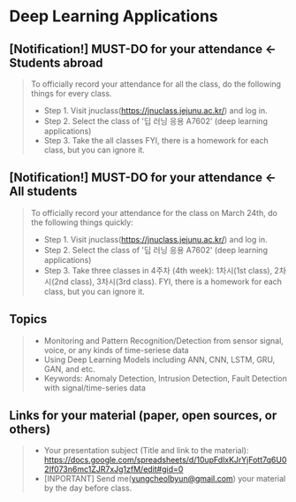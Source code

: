 # Deep Learning Applications

## [Notification!] MUST-DO for your attendance <- Students abroad

> To officially record your attendance for all the class, do the following things for every class.
>* Step 1. Visit jnuclass(https://jnuclass.jejunu.ac.kr/) and log in.
>* Step 2. Select the class of '딥 러닝 응용 A7602' (deep learning applications) 
>* Step 3. Take the all classes 
FYI, there is a homework for each class, but you can ignore it. 

## [Notification!] MUST-DO for your attendance <- All students

> To officially record your attendance for the class on March 24th, do the following things quickly:
>* Step 1. Visit jnuclass(https://jnuclass.jejunu.ac.kr/) and log in.
>* Step 2. Select the class of '딥 러닝 응용 A7602' (deep learning applications) 
>* Step 3. Take three classes in 4주차 (4th week): 1차시(1st class), 2차시(2nd class), 3차시(3rd class). 
FYI, there is a homework for each class, but you can ignore it. 

## Topics
> * Monitoring and Pattern Recognition/Detection from sensor signal, voice, or any kinds of time-seriese data
> * Using Deep Learning Models including ANN, CNN, LSTM, GRU, GAN, and etc.
> * Keywords: Anomaly Detection, Intrusion Detection, Fault Detection with signal/time-series data 

## Links for your material (paper, open sources, or others)
> * Your presentation subject (Title and link to the material): https://docs.google.com/spreadsheets/d/10upFdlxKJrYjFott7q6U02If073n6mc1ZJR7xJg1zfM/edit#gid=0
> * [INPORTANT] Send me(yungcheolbyun@gmail.com) your material by the day before class.


